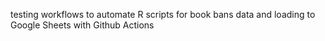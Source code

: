 testing workflows to automate R scripts for book bans data and loading to Google Sheets with Github Actions
